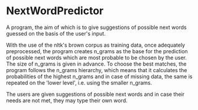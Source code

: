 # NextWordPredictor
A program, the aim of which is to give suggestions of possible next words guessed on the basis of the user's input.

With the use of the nltk's brown corpus as training data, once adequately preprocessed, the program creates n_grams as the base for the prediction of possible next words which are most probable to be chosen by the user. The size of n_grams is given in advance. To choose the best matches, the program follows the n_grams hierarchy, which means that it calculates the probabilities of the highest n_grams and in case of missing data, the same is repeated on the 'lower level', i.e. using the smaller n_grams.

The users are given suggestions of possible next words and in case their needs are not met, they may type their own word.
